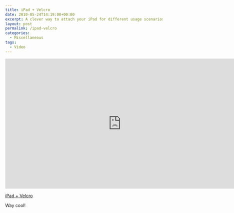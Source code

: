 ```yaml
---
title: iPad + Velcro
date: 2010-05-24T14:19:00+00:00
excerpt: A clever way to attach your iPad for different usage scenarios.
layout: post
permalink: /ipad-velcro
categories:
  - Miscellaneous
tags:
  - Video
---
```

<iframe src="https://player.vimeo.com/video/11886557?color=ffffff" width="740" height="416" frameborder="0" allowfullscreen loading="lazy"></iframe>

[iPad + Velcro](https://vimeo.com/11886557)

Way cool!